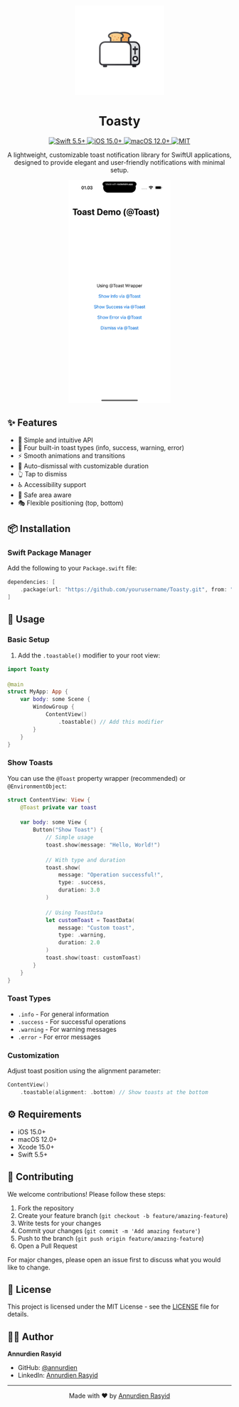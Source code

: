 <p align="center">
    <img src="docs/toasty-icon.png" alt="Toasty Logo" width="200">
</p>

<h1 align="center">Toasty</h1>

<p align="center">
    <a href="https://swift.org">
        <img src="https://img.shields.io/badge/Swift-5.5+-orange.svg" alt="Swift 5.5+">
    </a>
    <a href="https://developer.apple.com/ios/">
        <img src="https://img.shields.io/badge/iOS-15.0+-blue.svg" alt="iOS 15.0+">
    </a>
    <a href="https://developer.apple.com/macos/">
        <img src="https://img.shields.io/badge/macOS-12.0+-blue.svg" alt="macOS 12.0+">
    </a>
    <a href="https://github.com/yourusername/Toasty/blob/main/LICENSE">
        <img src="https://img.shields.io/badge/License-MIT-green.svg" alt="MIT">
    </a>
</p>

<p align="center">
    A lightweight, customizable toast notification library for SwiftUI applications, 
    designed to provide elegant and user-friendly notifications with minimal setup.
</p>

<p align="center">
    <img src="docs/toasty-demo.gif" alt="Toasty Demo" height="500">
</p>

## ✨ Features

- 🎯 Simple and intuitive API
- 🎨 Four built-in toast types (info, success, warning, error)
- ⚡️ Smooth animations and transitions
- 🔄 Auto-dismissal with customizable duration
- 👆 Tap to dismiss
- ♿️ Accessibility support
- 📱 Safe area aware
- 🎭 Flexible positioning (top, bottom)

## 📦 Installation

### Swift Package Manager

Add the following to your `Package.swift` file:

```swift
dependencies: [
    .package(url: "https://github.com/yourusername/Toasty.git", from: "1.0.0")
]
```

## 🚀 Usage

### Basic Setup

1. Add the `.toastable()` modifier to your root view:

```swift
import Toasty

@main
struct MyApp: App {
    var body: some Scene {
        WindowGroup {
            ContentView()
                .toastable() // Add this modifier
        }
    }
}
```

### Show Toasts

You can use the `@Toast` property wrapper (recommended) or `@EnvironmentObject`:

```swift
struct ContentView: View {
    @Toast private var toast
    
    var body: some View {
        Button("Show Toast") {
            // Simple usage
            toast.show(message: "Hello, World!")
            
            // With type and duration
            toast.show(
                message: "Operation successful!",
                type: .success,
                duration: 3.0
            )
            
            // Using ToastData
            let customToast = ToastData(
                message: "Custom toast",
                type: .warning,
                duration: 2.0
            )
            toast.show(toast: customToast)
        }
    }
}
```

### Toast Types

- `.info` - For general information
- `.success` - For successful operations
- `.warning` - For warning messages
- `.error` - For error messages

### Customization

Adjust toast position using the alignment parameter:

```swift
ContentView()
    .toastable(alignment: .bottom) // Show toasts at the bottom
```

## ⚙️ Requirements

- iOS 15.0+
- macOS 12.0+
- Xcode 15.0+
- Swift 5.5+

## 👥 Contributing

We welcome contributions! Please follow these steps:

1. Fork the repository
2. Create your feature branch (`git checkout -b feature/amazing-feature`)
3. Write tests for your changes
4. Commit your changes (`git commit -m 'Add amazing feature'`)
5. Push to the branch (`git push origin feature/amazing-feature`)
6. Open a Pull Request

For major changes, please open an issue first to discuss what you would like to change.

## 📄 License

This project is licensed under the MIT License - see the [LICENSE](LICENSE) file for details.

## 👨‍💻 Author

**Annurdien Rasyid**
- GitHub: [@annurdien](https://github.com/annurdien)
- LinkedIn: [Annurdien Rasyid](https://www.linkedin.com/in/annurdien)
---

<p align="center">
    Made with ❤️ by <a href="https://github.com/annurdien">Annurdien Rasyid</a>
</p>
